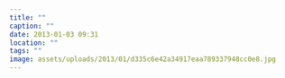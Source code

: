 ```yaml
---
title: ""
caption: ""
date: 2013-01-03 09:31
location: ""
tags: ""
image: assets/uploads/2013/01/d335c6e42a34917eaa789337948cc0e8.jpg
---
```

